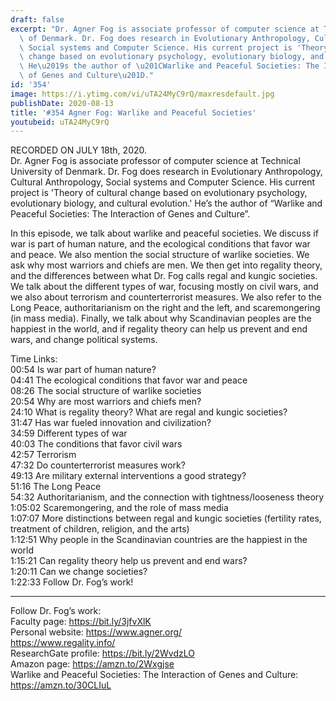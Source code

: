 ```yaml
---
draft: false
excerpt: "Dr. Agner Fog is associate professor of computer science at Technical University\
  \ of Denmark. Dr. Fog does research in Evolutionary Anthropology, Cultural Anthropology,\
  \ Social systems and Computer Science. His current project is 'Theory of cultural\
  \ change based on evolutionary psychology, evolutionary biology, and cultural evolution.'\
  \ He\u2019s the author of \u201CWarlike and Peaceful Societies: The Interaction\
  \ of Genes and Culture\u201D."
id: '354'
image: https://i.ytimg.com/vi/uTA24MyC9rQ/maxresdefault.jpg
publishDate: 2020-08-13
title: '#354 Agner Fog: Warlike and Peaceful Societies'
youtubeid: uTA24MyC9rQ
---
```

<div class="timelinks">

RECORDED ON JULY 18th, 2020.  
Dr. Agner Fog is associate professor of computer science at Technical University of Denmark. Dr. Fog does research in Evolutionary Anthropology, Cultural Anthropology, Social systems and Computer Science. His current project is 'Theory of cultural change based on evolutionary psychology, evolutionary biology, and cultural evolution.' He’s the author of “Warlike and Peaceful Societies: The Interaction of Genes and Culture”.

In this episode, we talk about warlike and peaceful societies. We discuss if war is part of human nature, and the ecological conditions that favor war and peace. We also mention the social structure of warlike societies. We ask why most warriors and chiefs are men. We then get into regality theory, and the differences between what Dr. Fog calls regal and kungic societies. We talk about the different types of war, focusing mostly on civil wars, and we also about terrorism and counterterrorist measures. We also refer to the Long Peace, authoritarianism on the right and the left, and scaremongering (in mass media). Finally, we talk about why Scandinavian peoples are the happiest in the world, and if regality theory can help us prevent and end wars, and change political systems.

Time Links:  
<time>00:54</time> Is war part of human nature?  
<time>04:41</time> The ecological conditions that favor war and peace  
<time>08:26</time> The social structure of warlike societies  
<time>20:54</time> Why are most warriors and chiefs men?  
<time>24:10</time> What is regality theory? What are regal and kungic societies?  
<time>31:47</time> Has war fueled innovation and civilization?  
<time>34:59</time> Different types of war  
<time>40:03</time> The conditions that favor civil wars  
<time>42:57</time> Terrorism  
<time>47:32</time> Do counterterrorist measures work?  
<time>49:13</time> Are military external interventions a good strategy?  
<time>51:16</time> The Long Peace  
<time>54:32</time> Authoritarianism, and the connection with tightness/looseness theory  
<time>1:05:02</time> Scaremongering, and the role of mass media    
<time>1:07:07</time> More distinctions between regal and kungic societies (fertility rates, treatment of children, religion, and the arts)  
<time>1:12:51</time> Why people in the Scandinavian countries are the happiest in the world  
<time>1:15:21</time> Can regality theory help us prevent and end wars?  
<time>1:20:11</time> Can we change societies?  
<time>1:22:33</time> Follow Dr. Fog’s work!

---

Follow Dr. Fog’s work:  
Faculty page: https://bit.ly/3jfvXlK  
Personal website: https://www.agner.org/  
https://www.regality.info/  
ResearchGate profile: https://bit.ly/2WvdzLO  
Amazon page: https://amzn.to/2Wxgjse  
Warlike and Peaceful Societies: The Interaction of Genes and Culture: https://amzn.to/30CLIuL
</div>

